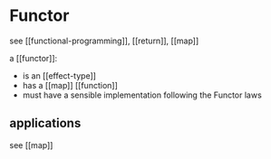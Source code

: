 # Functor

see [[functional-programming]], [[return]], [[map]]

a [[functor]]:

- is an [[effect-type]]
- has a [[map]] [[function]]
- must have a sensible implementation following the Functor laws

## applications

see [[map]]
